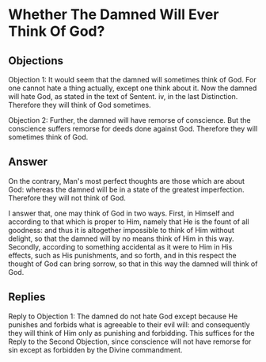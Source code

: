 # Whether The Damned Will Ever Think Of God?

## Objections

Objection 1: It would seem that the damned will sometimes think of God. For one cannot hate a thing actually, except one think about it. Now the damned will hate God, as stated in the text of Sentent. iv, in the last Distinction. Therefore they will think of God sometimes.

Objection 2: Further, the damned will have remorse of conscience. But the conscience suffers remorse for deeds done against God. Therefore they will sometimes think of God.

## Answer

On the contrary, Man's most perfect thoughts are those which are about God: whereas the damned will be in a state of the greatest imperfection. Therefore they will not think of God.

I answer that, one may think of God in two ways. First, in Himself and according to that which is proper to Him, namely that He is the fount of all goodness: and thus it is altogether impossible to think of Him without delight, so that the damned will by no means think of Him in this way. Secondly, according to something accidental as it were to Him in His effects, such as His punishments, and so forth, and in this respect the thought of God can bring sorrow, so that in this way the damned will think of God.

## Replies

Reply to Objection 1: The damned do not hate God except because He punishes and forbids what is agreeable to their evil will: and consequently they will think of Him only as punishing and forbidding. This suffices for the Reply to the Second Objection, since conscience will not have remorse for sin except as forbidden by the Divine commandment.